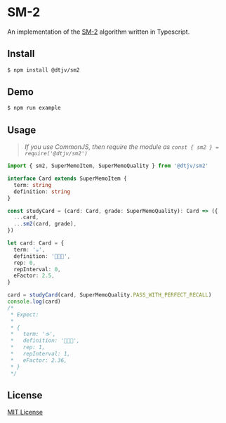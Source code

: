 # SM-2

An implementation of the [SM-2](https://super-memory.com/english/ol/sm2.htm) algorithm written in Typescript.

## Install

```sh
$ npm install @dtjv/sm2
```

## Demo

```sh
$ npm run example
```

## Usage

> _If you use CommonJS, then require the module as `const { sm2 } = require('@dtjv/sm2')`_

```typescript
import { sm2, SuperMemoItem, SuperMemoQuality } from '@dtjv/sm2'

interface Card extends SuperMemoItem {
  term: string
  definition: string
}

const studyCard = (card: Card, grade: SuperMemoQuality): Card => ({
  ...card,
  ...sm2(card, grade),
})

let card: Card = {
  term: '☕️',
  definition: '🤩🤩🤩',
  rep: 0,
  repInterval: 0,
  eFactor: 2.5,
}

card = studyCard(card, SuperMemoQuality.PASS_WITH_PERFECT_RECALL)
console.log(card)
/*
 * Expect:
 *
 * {
 *   term: '☕️',
 *   definition: '🤩🤩🤩',
 *   rep: 1,
 *   repInterval: 1,
 *   eFactor: 2.36,
 * }
 */
```

## License

[MIT License](LICENSE)
